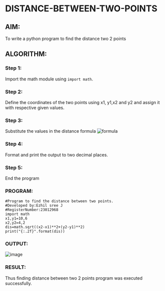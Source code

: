 # DISTANCE-BETWEEN-TWO-POINTS

## AIM:
To write a python program to find the distance two 2 points
## ALGORITHM:
### Step 1: 
Import the math module using `import math`.
### Step 2: 
Define the coordinates of the two points using x1, y1,x2 and y2 and assign it with respective given values.
### Step 3: 
Substitute the values in the distance formula  ![formula](/formula.JPG)
### Step 4:
 Format and print the output to two decimal places.

### Step 5:
End the program
### PROGRAM:
```PY
#Program to find the distance between two points.
#Developed by:Ezhil sree J
#RegisterNumber:23012968
import math
x1,y1=10,6
x2,y2=4,2
dis=math.sqrt((x2-x1)**2+(y2-y1)**2)
print("{:.2f}".format(dis))

```
### OUTPUT:
![image](https://github.com/EzhilsreeJ/DISTANCE-BETWEEN-TWO-POINTS/assets/144870412/0add03e1-47e0-4523-a4da-b31e422444f6)


### RESULT:
Thus  finding distance between two 2 points program  was executed successfully.
